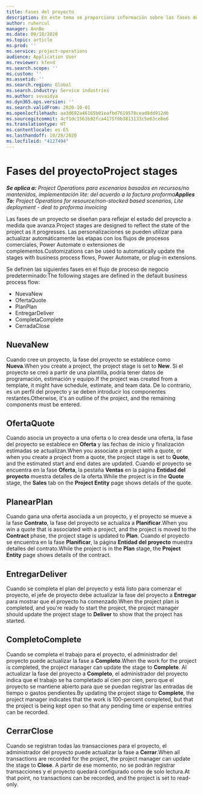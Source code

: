 ```yaml
---
title: Fases del proyecto
description: En este tema se proporciona información sobre las fases del proyecto que están disponibles en Microsoft Dynamics Project Operations.
author: ruhercul
manager: AnnBe
ms.date: 09/18/2020
ms.topic: article
ms.prod: ''
ms.service: project-operations
audience: Application User
ms.reviewer: kfend
ms.search.scope: ''
ms.custom: ''
ms.assetid: ''
ms.search.region: Global
ms.search.industry: Service industries
ms.author: suvaidya
ms.dyn365.ops.version: ''
ms.search.validFrom: 2020-10-01
ms.openlocfilehash: aa3d692a46165b01eafbd7619578cead8dd912d6
ms.sourcegitcommit: 4cf1dc1561b92fca4175f0b3813133c5e63ce8e6
ms.translationtype: HT
ms.contentlocale: es-ES
ms.lasthandoff: 10/28/2020
ms.locfileid: "4127494"
---
```

# <a name="project-stages"></a><span data-ttu-id="e44a9-103">Fases del proyecto</span><span class="sxs-lookup"><span data-stu-id="e44a9-103">Project stages</span></span>

<span data-ttu-id="e44a9-104">_**Se aplica a:** Project Operations para escenarios basados en recursos/no mantenidos, implementación lite: del acuerdo a la factura proforma_</span><span class="sxs-lookup"><span data-stu-id="e44a9-104">_**Applies To:** Project Operations for resource/non-stocked based scenarios, Lite deployment - deal to proforma invoicing_</span></span>

<span data-ttu-id="e44a9-105">Las fases de un proyecto se diseñan para reflejar el estado del proyecto a medida que avanza.</span><span class="sxs-lookup"><span data-stu-id="e44a9-105">Project stages are designed to reflect the state of the project as it progresses.</span></span> <span data-ttu-id="e44a9-106">Las personalizaciones se pueden utilizar para actualizar automáticamente las etapas con los flujos de procesos comerciales, Power Automate o extensiones de complementos.</span><span class="sxs-lookup"><span data-stu-id="e44a9-106">Customizations can be used to automatically update the stages with business process flows, Power Automate, or plug-in extensions.</span></span>

<span data-ttu-id="e44a9-107">Se definen las siguientes fases en el flujo de proceso de negocio predeterminado:</span><span class="sxs-lookup"><span data-stu-id="e44a9-107">The following stages are defined in the default business process flow:</span></span>

- <span data-ttu-id="e44a9-108">Nueva</span><span class="sxs-lookup"><span data-stu-id="e44a9-108">New</span></span>
- <span data-ttu-id="e44a9-109">Oferta</span><span class="sxs-lookup"><span data-stu-id="e44a9-109">Quote</span></span>
- <span data-ttu-id="e44a9-110">Plan</span><span class="sxs-lookup"><span data-stu-id="e44a9-110">Plan</span></span>
- <span data-ttu-id="e44a9-111">Entregar</span><span class="sxs-lookup"><span data-stu-id="e44a9-111">Deliver</span></span>
- <span data-ttu-id="e44a9-112">Completa</span><span class="sxs-lookup"><span data-stu-id="e44a9-112">Complete</span></span>
- <span data-ttu-id="e44a9-113">Cerrada</span><span class="sxs-lookup"><span data-stu-id="e44a9-113">Close</span></span> 

## <a name="new"></a><span data-ttu-id="e44a9-114">Nueva</span><span class="sxs-lookup"><span data-stu-id="e44a9-114">New</span></span>

<span data-ttu-id="e44a9-115">Cuando cree un proyecto, la fase del proyecto se establece como **Nueva**.</span><span class="sxs-lookup"><span data-stu-id="e44a9-115">When you create a project, the project stage is set to **New**.</span></span> <span data-ttu-id="e44a9-116">Si el proyecto se creó a partir de una plantilla, podría tener datos de programación, estimación y equipo.</span><span class="sxs-lookup"><span data-stu-id="e44a9-116">If the project was created from a template, it might have schedule, estimate, and team data.</span></span> <span data-ttu-id="e44a9-117">De lo contrario, es un perfil del proyecto y se deben introducir los componentes restantes.</span><span class="sxs-lookup"><span data-stu-id="e44a9-117">Otherwise, it's an outline of the project, and the remaining components must be entered.</span></span>

## <a name="quote"></a><span data-ttu-id="e44a9-118">Oferta</span><span class="sxs-lookup"><span data-stu-id="e44a9-118">Quote</span></span>

<span data-ttu-id="e44a9-119">Cuando asocia un proyecto a una oferta o lo crea desde una oferta, la fase del proyecto se establece en **Oferta** y las fechas de inicio y finalización estimadas se actualizan.</span><span class="sxs-lookup"><span data-stu-id="e44a9-119">When you associate a project with a quote, or when you create a project from a quote, the project stage is set to **Quote**, and the estimated start and end dates are updated.</span></span> <span data-ttu-id="e44a9-120">Cuando el proyecto se encuentra en la fase **Oferta**, la pestaña **Ventas** en la página **Entidad del proyecto** muestra detalles de la oferta.</span><span class="sxs-lookup"><span data-stu-id="e44a9-120">While the project is in the **Quote** stage, the **Sales** tab on the **Project Entity** page shows details of the quote.</span></span>

## <a name="plan"></a><span data-ttu-id="e44a9-121">Planear</span><span class="sxs-lookup"><span data-stu-id="e44a9-121">Plan</span></span>

<span data-ttu-id="e44a9-122">Cuando gana una oferta asociada a un proyecto, y el proyecto se mueve a la fase **Contrato**, la fase del proyecto se actualiza a **Planificar**.</span><span class="sxs-lookup"><span data-stu-id="e44a9-122">When you win a quote that is associated with a project, and the project is moved to the **Contract** phase, the project stage is updated to **Plan**.</span></span> <span data-ttu-id="e44a9-123">Cuando el proyecto se encuentra en la fase **Planificar**, la página **Entidad del proyecto** muestra detalles del contrato.</span><span class="sxs-lookup"><span data-stu-id="e44a9-123">While the project is in the **Plan** stage, the **Project Entity** page shows details of the contract.</span></span>

## <a name="deliver"></a><span data-ttu-id="e44a9-124">Entregar</span><span class="sxs-lookup"><span data-stu-id="e44a9-124">Deliver</span></span>

<span data-ttu-id="e44a9-125">Cuando se completa el plan del proyecto y está listo para comenzar el proyecto, el jefe de proyecto debe actualizar la fase del proyecto a **Entregar** para mostrar que el proyecto ha comenzado.</span><span class="sxs-lookup"><span data-stu-id="e44a9-125">When the project plan is completed, and you're ready to start the project, the project manager should update the project stage to **Deliver** to show that the project has started.</span></span>

## <a name="complete"></a><span data-ttu-id="e44a9-126">Completo</span><span class="sxs-lookup"><span data-stu-id="e44a9-126">Complete</span></span> 

<span data-ttu-id="e44a9-127">Cuando se completa el trabajo para el proyecto, el administrador del proyecto puede actualizar la fase a **Completo**.</span><span class="sxs-lookup"><span data-stu-id="e44a9-127">When the work for the project is completed, the project manager can update the stage to **Complete**.</span></span> <span data-ttu-id="e44a9-128">Al actualizar la fase del proyecto a **Completo**, el administrador del proyecto indica que el trabajo se ha completado al cien por cien, pero que el proyecto se mantiene abierto para que se puedan registrar las entradas de tiempo o gastos pendientes.</span><span class="sxs-lookup"><span data-stu-id="e44a9-128">By updating the project stage to **Complete**, the project manager indicates that the work is 100-percent completed, but that the project is being kept open so that any pending time or expense entries can be recorded.</span></span>

## <a name="close"></a><span data-ttu-id="e44a9-129">Cerrar</span><span class="sxs-lookup"><span data-stu-id="e44a9-129">Close</span></span>

<span data-ttu-id="e44a9-130">Cuando se registran todas las transacciones para el proyecto, el administrador del proyecto puede actualizar la fase a **Cerrar**.</span><span class="sxs-lookup"><span data-stu-id="e44a9-130">When all transactions are recorded for the project, the project manager can update the stage to **Close**.</span></span> <span data-ttu-id="e44a9-131">A partir de ese momento, no se podrán registrar transacciones y el proyecto quedará configurado como de solo lectura.</span><span class="sxs-lookup"><span data-stu-id="e44a9-131">At that point, no transactions can be recorded, and the project is set to read-only.</span></span>

